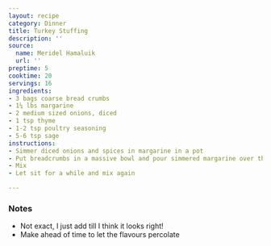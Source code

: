 ```yaml
---
layout: recipe
category: Dinner
title: Turkey Stuffing
description: ''
source:
  name: Meridel Hamaluik
  url: ''
preptime: 5
cooktime: 20
servings: 16
ingredients:
- 3 bags coarse bread crumbs
- 1¼ lbs margarine
- 2 medium sized onions, diced
- 1 tsp thyme
- 1-2 tsp poultry seasoning
- 5-6 tsp sage
instructions:
- Simmer diced onions and spices in margarine in a pot
- Put breadcrumbs in a massive bowl and pour simmered margarine over the breadcrumbs
- Mix
- Let sit for a while and mix again

---
```

### Notes

* Not exact, I just add till I think it looks right!
* Make ahead of time to let the flavours percolate
